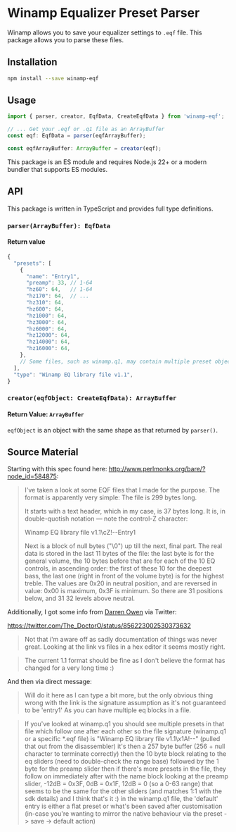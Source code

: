 # Winamp Equalizer Preset Parser

Winamp allows you to save your equalizer settings to `.eqf` file. This package allows you to parse these files.

## Installation

```bash
npm install --save winamp-eqf
```

## Usage

```typescript
import { parser, creator, EqfData, CreateEqfData } from 'winamp-eqf';

// ... Get your .eqf or .q1 file as an ArrayBuffer
const eqf: EqfData = parser(eqfArrayBuffer);

const eqfArrayBuffer: ArrayBuffer = creator(eqf);
```

This package is an ES module and requires Node.js 22+ or a modern bundler that supports ES modules.

## API

This package is written in TypeScript and provides full type definitions.

### `parser(ArrayBuffer): EqfData`

#### Return value

```JavaScript
{
  "presets": [
    {
      "name": "Entry1",
      "preamp": 33, // 1-64
      "hz60": 64,   // 1-64
      "hz170": 64,  // ...
      "hz310": 64,
      "hz600": 64,
      "hz1000": 64,
      "hz3000": 64,
      "hz6000": 64,
      "hz12000": 64,
      "hz14000": 64,
      "hz16000": 64,
    },
    // Some files, such as winamp.q1, may contain multiple preset objects.
  ],
  "type": "Winamp EQ library file v1.1",
}
```

### `creator(eqfObject: CreateEqfData): ArrayBuffer`

#### Return Value: `ArrayBuffer`

`eqfObject` is an object with the same shape as that returned by `parser()`.



## Source Material

Starting with this spec found here: <http://www.perlmonks.org/bare/?node_id=584875>:

> I've taken a look at some EQF files that I made for the purpose. The format is apparently very simple:
> The file is 299 bytes long.
>
> It starts with a text header, which in my case, is 37 bytes long. It is, in double-quotish notation — note the control-Z character:
>
> Winamp EQ library file v1.1\cZ!--Entry1
>
> Next is a block of null bytes ("\0") up till the next, final part.
> The real data is stored in the last 11 bytes of the file: the last byte is for the general volume, the 10 bytes before that are for each of the 10 EQ controls, in ascending order: the first of these 10 for the deepest bass, the last one (right in front of the volume byte) is for the highest treble.
> The values are 0x20 in neutral position, and are reversed in value: 0x00 is maximum, 0x3F is minimum. So there are 31 positions below, and 31 32 levels above neutral.

Additionally, I got some info from [Darren Owen](https://twitter.com/The_DoctorO) via Twitter:

<https://twitter.com/The_DoctorO/status/856223002530373632>

> Not that i'm aware off as sadly documentation of things was never great. Looking at the link vs files in a hex editor it seems mostly right.

> The current 1.1 format should be fine as I don't believe the format has changed for a very long time :)

And then via direct message:

> Will do it here as I can type a bit more, but the only obvious thing wrong with the link is the signature assumption as it's not guaranteed to be 'entry1' As you can have multiple eq blocks in a file.

> If you've looked at winamp.q1 you should see multiple presets in that file which follow one after each other so the file signature (winamp.q1 or a specific *.eqf file) is "Winamp EQ library file v1.1\x1A!--" (pulled that out from the disassembler) it's then a 257 byte buffer (256 + null character to terminate correctly) then the 10 byte block relating to the eq sliders (need to double-check the range base) followed by the 1 byte for the preamp slider then if there's more presets in the file, they follow on immediately after with the name block looking at the preamp slider, -12dB = 0x3F, 0dB = 0x1F, 12dB = 0 (so a 0-63 range) that seems to be the same for the other sliders (and matches 1:1 with the sdk details) and I think that's it :) in the winamp.q1 file, the 'default' entry is either a flat preset or what's been saved after customisation (in-case you're wanting to mirror the native behaviour via the preset -> save -> default action)